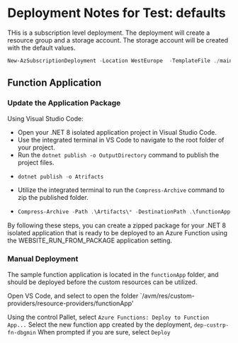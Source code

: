 # Deployment Notes for Test: defaults

THis is a subscription level deployment.  The deployment will create a resource group and a storage account.  The storage account will be created with the default values.

```powershell
New-AzSubscriptionDeployment -Location WestEurope  -TemplateFile ./main.test.bicep
```

## Function Application

### Update the Application Package

Using Visual Studio Code:

* Open your .NET 8 isolated application project in Visual Studio Code.
* Use the integrated terminal in VS Code to navigate to the root folder of your project.
* Run the `dotnet publish -o OutputDirectory` command to publish the project files.
* ```powershell
  dotnet publish -o Atrifacts
  ```
* Utilize the integrated terminal to run the `Compress-Archive` command to zip the published folder.
* ```powershell
  Compress-Archive -Path .\Artifacts\* -DestinationPath .\functionApp.zip
  ```

By following these steps, you can create a zipped package for your .NET 8 isolated application that is ready to be deployed to an Azure Function using the WEBSITE_RUN_FROM_PACKAGE application setting.

### Manual Deployment
The sample function application is located in the `functionApp` folder, and should be deployed before the custom resources can be utilized.

Open VS Code, and select to open the folder `/avm/res/custom-providers/resource-providers/functionApp'

Using the control Pallet, select `Azure Functions: Deploy to Function App...`
Select the new function app created by the deployment, `dep-custrp-fn-dbgmin`
When prompted if you are sure, select `Deploy`
